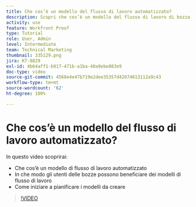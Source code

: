 ```yaml
---
title: Che cos’è un modello del flusso di lavoro automatizzato?
description: Scopri che cos’è un modello del flusso di lavoro di bozza automatizzato e in che modo gli utenti delle bozze possono trarre vantaggio dai modelli. Iniziare a pianificare i modelli da creare.
activity: use
feature: Workfront Proof
type: Tutorial
role: User, Admin
level: Intermediate
team: Technical Marketing
thumbnail: 335129.png
jira: KT-8829
exl-id: 4b64aff1-b917-471b-a1ba-40a9ebe883e9
doc-type: video
source-git-commit: 4568e4e47b719e2dee35357d42674613112a9c43
workflow-type: tm+mt
source-wordcount: '62'
ht-degree: 100%

---
```


# Che cos’è un modello del flusso di lavoro automatizzato?

In questo video scoprirai:

* Che cos’è un modello di flusso di lavoro automatizzato
* In che modo gli utenti delle bozze possono beneficiare dei modelli di flusso di lavoro
* Come iniziare a pianificare i modelli da creare

>[!VIDEO](https://video.tv.adobe.com/v/3441305/?quality=12&learn=on&enablevpops&captions=ita)

<!--
Learn More Icon
Automated workflow overview
Create and manage Automated Workflow templates
Configure a proof
-->
